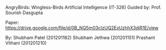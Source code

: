 AngryBirds: Wingless-Birds
Artificial Intelligence (IT-326)
Guided by: Prof. Sourish Dasgupta

Paper: https://drive.google.com/file/d/0B_NQ5m03cIzUQ2ExUzhhX3djR1E/view

By:
Shubham Patel (201201182)
Shubham Jethwa (201201151)
Prashant Vithani (201201210)
